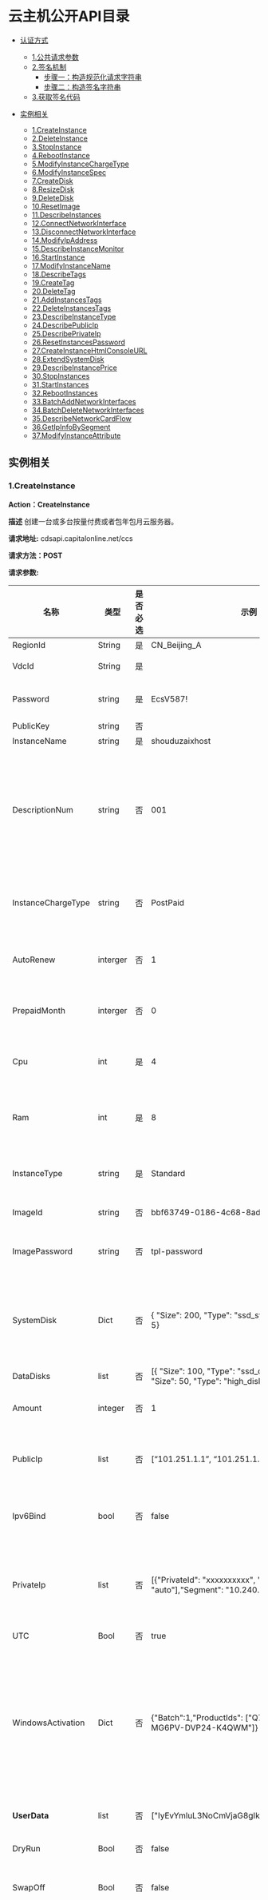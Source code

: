 云主机公开API目录
=================
* [认证方式](https://github.com/capitalonline/openapi/blob/master/%E9%A6%96%E4%BA%91OpenAPI(v1.2).md#认证方式)
  * [1.公共请求参数](https://github.com/capitalonline/openapi/blob/master/%E9%A6%96%E4%BA%91OpenAPI(v1.2).md#1公共请求参数)
  * [2.签名机制](https://github.com/capitalonline/openapi/blob/master/%E9%A6%96%E4%BA%91OpenAPI(v1.2).md#2签名机制)
    * [步骤一：构造规范化请求字符串](https://github.com/capitalonline/openapi/blob/master/%E9%A6%96%E4%BA%91OpenAPI(v1.2).md#步骤一构造规范化请求字符串)
    * [步骤二：构造签名字符串](https://github.com/capitalonline/openapi/blob/master/%E9%A6%96%E4%BA%91OpenAPI(v1.2).md#步骤二构造签名字符串)
  * [3.获取签名代码](https://github.com/capitalonline/openapi/blob/master/%E9%A6%96%E4%BA%91OpenAPI(v1.2).md#2获取签名代码)

* [实例相关](#实例相关)
    * [1.CreateInstance](#1createinstance)
    * [2.DeleteInstance](#2deleteinstance)
    * [3.StopInstance](#3stopinstance)
    * [4.RebootInstance](#4rebootinstance)
    * [5.ModifyInstanceChargeType](#5modifyinstancechargetype)
    * [6.ModifyInstanceSpec](#6modifyinstancespec)
    * [7.CreateDisk](#7createdisk)
    * [8.ResizeDisk](#8resizedisk)
    * [9.DeleteDisk](#9deletedisk)
    * [10.ResetImage](#10resetimage)
    * [11.DescribeInstances](#11describeinstances)
    * [12.ConnectNetworkInterface](#12connectnetworkinterface)
    * [13.DisconnectNetworkInterface](#13disconnectnetworkinterface)
    * [14.ModifyIpAddress](#14modifyipaddress)
    * [15.DescribeInstanceMonitor](#15describeinstancemonitor)
    * [16.StartInstance](#16startinstance)
    * [17.ModifyInstanceName](#17modifyinstancename)
    * [18.DescribeTags](#18describetags)
    * [19.CreateTag](#19createtag)
    * [20.DeleteTag](#20deletetag)
    * [21.AddInstancesTags](#21addinstancestags)
    * [22.DeleteInstancesTags](#22deleteinstancestags)
    * [23.DescribeInstanceType](#23DescribeInstanceType)
    * [24.DescribePublicIp](#24DescribePublicIp)
    * [25.DescribePrivateIp](#25DescribePrivateIp)
    * [26.ResetInstancesPassword](#26ResetInstancesPassword)
    * [27.CreateInstanceHtmlConsoleURL](#27CreateInstanceHtmlConsoleURL)
    * [28.ExtendSystemDisk](#28ExtendSystemDisk)
    * [29.DescribeInstancePrice](#29DescribeInstancePrice)
    * [30.StopInstances](#30StopInstances)
    * [31.StartInstances](#31StartInstances)
    * [32.RebootInstances](#32RebootInstances)
    * [33.BatchAddNetworkInterfaces](#33BatchAddNetworkInterfaces)
    * [34.BatchDeleteNetworkInterfaces](#34BatchDeleteNetworkInterfaces)
    * [35.DescribeNetworkCardFlow](#35DescribeNetworkCardFlow)
    * [36.GetIpInfoBySegment](#36GetIpInfoBySegment)
    * [37.ModifyInstanceAttribute](#37ModifyInstanceAttribute)

## 实例相关

### 1.CreateInstance

  **Action：CreateInstance** 

  **描述** 创建一台或多台按量付费或者包年包月云服务器。

  **请求地址:** cdsapi.capitalonline.net/ccs

  **请求方法：POST** 

  **请求参数:** 

| 名称               | 类型     | 是否必选 | 示例                                                         | 描述                                                         |
| ------------------ | -------- | -------- | ------------------------------------------------------------ | ------------------------------------------------------------ |
| RegionId           | String   | 是       | CN_Beijing_A                                                 | 区域id                                                       |
| VdcId              | String   | 是       |                                                              | 云服务器所属虚拟数据中心                                     |
| Password           | string   | 是       | EcsV587!                                                     | 云服务器密码 **(注: 公钥方式创建的云服务器也需要用户提供密码)** |
| PublicKey          | string   | 否       |                                                              | 云服务器公钥                                                 |
| InstanceName       | string   | 是       | shouduzaixhost                                               | 云服务器的主机名                                             |
| DescriptionNum     | string   | 否       | 001                                                          | int字符串；启用编号功能后，将自动为名称加上由3至6位数字组成的后缀，当一次性开通多台云服务器时，每台云服务器的编号将顺序加1。禁用编号后，一次性开通多台云服务器时每台服务器的名称将一样。 |
| InstanceChargeType | string   | 否       | PostPaid                                                     | 云主机的付费方式，取值范围：    PrePaid：预付费，包年包月。    PostPaid（默认）：按量付费。 |
| AutoRenew          | interger | 否       | 1                                                            | 包年包月云主机是否自动续费，1为自动续费（默认），0为不自动续费 |
| PrepaidMonth       | interger | 否       | 0                                                            | 包年包月云主机购买月数，输入0为购买到月底，输入1为购买一个自然月，默认为0。 |
| Cpu                | int      | 是       | 4                                                            | cpu数量，单位（个）只可选[1,2,4,8,10,16,32]    默认选择可以购买的最小的 |
| Ram                | int      | 是       | 8                                                            | 内存数量，单位（GB）只可选[1, 2, 4, 8, 12,  16, 24, 32, 48, 64, 96, 128]    默认选择可以购买的最小的 |
| InstanceType       | string   | 是       | Standard                                                     | 购买实例的类型，具体类型可参考附件二，可调用公共接口获取不同及诶单售卖的产品 |
| ImageId            | string   | 否       | bbf63749-0186-4c68-8adc-9bf584bc1376                         | 模板Id，不指定则默认选择Ubuntu_16.04_64                      |
| ImagePassword      | string   | 否       | tpl-password                                                 | 使用公共镜像时，该字段为非必填项；使用的是自定义镜像，该字段为必填项 |
| SystemDisk         | Dict     | 否       | { "Size": 200, "Type": "ssd_system_disk", "IOPS": 5}         | 系统盘类型，大小，IOPS预置性能包个数。默认: "IOPS": 0, "size": 所选模板的系统盘大小, Type: system_disk(性能),ssd_system_disk(超高性能) |
| DataDisks          | list     | 否       | [{ "Size": 100,  "Type": "ssd_disk", "IOPS": 5 },{  "Size": 50,  "Type": "high_disk" }] | ssd支持IOPS,默认: "IOPS": 0                                  |
| Amount             | integer  | 否       | 1                                                            | 指定创建云服务器的数量，取值范围：1-99，默认取值：1          |
| PublicIp           | list     | 否       | [“101.251.1.1”, “101.251.1.2”, “101.251.13”]                 | 公网Ipv4    输入的ip必须是该Vdc下可用ip，手动分配输入ip地址，自动分配输入：auto，默认不写为不分配公网Ipv4 |
| Ipv6Bind           | bool     | 否       | false                                                        | 是否同时分配公网Ipv6，默认为false。若未分配公网IPv4则此字段无效 |
| PrivateIp          | list     | 否       | [{"PrivateId": "xxxxxxxxxx", "IP": ["auto", "auto"],"Segment": "10.240.193.1/32"}] | 内网Ip    输入的ip必须是该Vdc下可用内网uuid、ip，手动分配输入ip地址，自动分配输入：auto，默认不写为不分配ip,Segment为子网网段，非必填项 |
| UTC                | Bool     | 否       | true                                                         | 是否设置时区为 UTC                                           |
| WindowsActivation  | Dict     | 否       | {"Batch":1,"ProductIds": ["Q7NBW-8B24B-MG6PV-DVP24-K4QWM"]}  | Windows型主机激活码, Batch: 1为批量激活，0为单机激活；<br> 批量激活：为本次创建的所有云服务器使用同一密钥进行激活；<br> 单机激活：为本次创建的云服务器分别使用不同密钥进行激活，需要您输入与创建云服务器数量等数目的激活密钥，输入多个密钥请用逗号分隔。 |
| **UserData**       | list     | 否       | ["IyEvYmluL3NoCmVjaG8gIkhlbGxvIFdvcmxkIg=="]                 | 用户自定义数据，格式必须为base64编码                         |
| DryRun             | Bool     | 否       | false                                                        | 试运行，测试使用，不执行具体逻辑。默认false不测试            |
| SwapOff            | Bool     | 否       | false                                                        | 是否关闭云服务器系统盘swap分区。默认false不关闭              |
| OrderedIP          | list     | 否       | [{"PipeId": "xxxxxxxxxx", "IP": ["auto"]},{"PipeId": "xxxxxxxxxx", "IP": ["auto"]}] | 自定义网卡顺序，输入该Vdc下可用公/私网uuid。网卡顺序将按照您传的uuid顺序生效。ip，手动分配输入ip地址，自动分配输入：auto，默认不写为不分配ip。此参数传入之后,PublicIp，PrivateIp不生效。 |
| LabelNames         | list     | 否       | ['tag1', 'tag2', 'tag3']                                     | 标签名称, 一次性最多支持20个。可通过DescribeTags获取现有标签。 若标签不存在, 默认为您创建 |
| DeletionProtection | Bool     | 否       | true                                                         | 删除保护开关状态， true为开启，false关闭。                   |

**返回参数:**

| 名称   | 类型   | 示例值                               | 描述   |
| :----- | ------ | :----------------------------------- | :----- |
| Code   | string | Success                              | 错误码 |
| TaskId | string | bbf63749-0186-4c68-8adc-9bf584bc1376 | 任务Id |

**错误码:**

| httpcode | 错误码                                | 错误信息                                                     | 描述                                       |
| -------- | ------------------------------------- | ------------------------------------------------------------ | ------------------------------------------ |
| 400      | InvalidInstanceType.ValueUnauthorized | The  specified InstanceType is not authorized.               | 指定的云主机规格未授权使用。               |
| 400      | InvalidInstanceName.Malformed         | The  specified parameter "Instance" is not valid.            | 指定的Instance格式错误。                   |
| 400      | InvalidPassword.Malformed             | The  specified parameter "Password" is not valid.            | 指定的 Password 参数错误。                 |
| 400      | InvalidDataDiskSize.ValueNotSupported | The  specified DataDisk.n.Size beyond the permitted range, or the capacity of  snapshot exceeds the size limit of the specified disk category. | 指定的数据盘大小已超过最大允许值。         |
| 400      | InvalidPrivateIpAddress.Malformed     | Specified  private IP address is malformed.                  | 指定的私有IP不合法。                       |
| 400      | InvalidPrivateIpAddress.Duplicated    | Specified  private IP address is duplicated.                 | 指定的私网IP已经被使用，请您更换IP再重试。 |
| 400      | InvalidPublicIpAddress.Malformed      | Specified  public IP address is malformed.                   | 指定的公网IP错误。                         |
| 400      | InvalidPublicIpAddress.Duplicated     | Specified  public IP address is duplicated.                  | 指定的公网IP已经被使用，请您更换IP再重试。 |
| 400      | NotEnoughBalance                      | Your account does not have enough balance.                   | 账户余额不足，请先充值再操作。             |
| 403      | Zone.NotOnSale                        | The  resource in the specified zone is no longer available for sale. Please try  other regions and zones. | 指定的可用区暂停售卖。                     |
| 404      | InvalidLaunchTemplateVersion.NotFound | %s                                                           | 指定的模板版本未找到。                     |
| 403      | InvalidIp.IpRepeated                  | %s                                                           | 指定的 IP 重复。                           |
| 403      | InvalidIp.IpAssigned                  | %s                                                           | 指定的 IP 已被分配。                       |
| 403      | InvalidIp.Address                     | %s                                                           | 指定的 IP地址不合法。                      |

**返回示例:**

```json
{
  "Code":"Success",
  "TaskId":"63749"
}
```

**调用代码示例:**

```python
def CreateInstance(RegionId, VdcId, InstanceName, InstanceType, ImageId, Amount):
    """
    创建虚拟数据中心
    @params: RegionId: 区域ID
    @params: VdcId: 虚拟数据中心ID
    @params: InstanceName: 要创建的云主机名称
    @params: InstanceType: 创建的主机类型
    @params: ImageId: 镜像ID
    @parmas: Amount: 创建数量
    """
    action = "CreateInstance"
    method = "POST"
    url = get_signature(action, AK, AccessKeySecret, method, CCS_URL, param={})
    body = {
        "RegionId": RegionId,
        "VdcId": VdcId,
        "InstanceName": InstanceName,
        "Cpu": 4,
        "Ram": 4,
        "InstanceType": InstanceType,
        "ImageId": ImageId,
        "DataDisks": [],
        "InstanceChargeType": "PostPaid",
        "Password": "123abc,.;",
        "AutoRenew": 1,
        "PrepaidMonth": 1,
        "Amount": Amount,
        "PublicIp": ["auto"], # 自动分配
        "PrivateIp": []
    }
    res = requests.post(url, json=body)
    result = json.loads(res.content)
    if result.get("Code") != "Success":
        print("create vm error: %s" % result.get("Message"))
    return result.get("TaskId")
```

### 2.DeleteInstance

  **Action：** DeleteInstance

  **描述：** 删除一台或者多台云服务器

  **请求地址:** api.capitalonline.net/ccs

  **请求方法：POST** 

  **请求参数:**

| 名称        | 类型 | 是否必选 | 示例值                                   | 描述                                          |
| ----------- | ---- | -------- | ---------------------------------------- | --------------------------------------------- |
| InstanceIds | list | 是       | ["f9053ea8-fc23-4032-8a7f-01def77b4cc0"] | 云服务器的编号，可以在DescribeInstances中获取 |

  **返回参数：**

| 名称   | 类型     | 示例值                               | 描述   |
| :----- | -------- | :----------------------------------- | :----- |
| Code   | Interger | Success                              | 错误码 |
| TaskId | string   | bbf63749-0186-4c68-8adc-9bf584bc1376 | 任务Id |

  **错误码：**

| httpcode | 错误码                      | 错误信息                                                     | 描述                           |
| -------- | --------------------------- | ------------------------------------------------------------ | ------------------------------ |
| 403      | IncorrectInstanceStatus     | The   current status of the resource does not support this operation. | 该资源目前的状态不支持此操作。 |
| 400      | InstanceNotFound            | the Instance has   deleted                                   | 指定的云服务器已被删除         |
| 400      | InvalidInstanceID.Malformed | The specified parameter   "InstanceID" is not valid.         | 指定云服务器ID参数格式错误     |

  **返回示例:**

```json
{
"Code":"Success",
"TaskId":"bbf63749-0186-4c68-8adc-9bf584bc1376",
"RequestId":"bbf63749-0186-4c68-8adc-9bf584b1234"
}
```

  **调用代码示例:**

```python
def delete_instance(vm_ids):
    """
    删除主机实例
    @params: vm_id: 实例uuid列表
    """
    action = "DeleteInstance"
    method = "POST"
    body = {
        "InstanceIds": vm_ids
    }
    url = get_signature(action, AK, AccessKeySecret, method, CCS_URL)
    res = requests.post(url,json=body)
    result = json.loads(res.content)
    if result.get("Code") != "Success":
        print(result.get("Message"))
        return None
    return True
```

### 3.StopInstance

  **Action:StopInstance**

  **描述:** 云服务器关机

  **请求地址:** cdsapi.capitalonline.net/ccs

  **请求方法：GET**

  **请求参数：**

| 名称       | 类型   | 是否必选 | 示例值                               | 描述                                          |
| ---------- | ------ | -------- | ------------------------------------ | --------------------------------------------- |
| InstanceId | string | 是       | f9053ea8-fc23-4032-8a7f-01def77b4cc0 | 云服务器的编号，可以在DescribeInstances中获取 |
| StopType   | string | 否       | HARD                                 | 实例的关机方式:  HARD：直接强制关机, SOFT：仅软关机。 默认关机方式为软关机(SOFT)。 |

  **返回参数：**

| 名称   | 类型   | 示例值                               | 描述   |
| :----- | ------ | :----------------------------------- | :----- |
| Code   | string | Success                              | 错误码 |
| TaskId | string | bbf63749-0186-4c68-8adc-9bf584bc1376 | 任务Id |

  **错误码：**

| httpcode | 错误码                      | 错误信息                                                     | 描述                           |
| -------- | --------------------------- | ------------------------------------------------------------ | ------------------------------ |
| 403      | IncorrectInstanceStatus     | The   current status of the resource does not support this operation. | 该资源目前的状态不支持此操作。 |
| 400      | InstanceNotFound            | the Instance has   deleted                                   | 指定的云服务器已被删除         |
| 400      | InvalidInstanceID.Malformed | The specified parameter   "InstanceID" is not valid.         | 指定云服务器ID参数格式错误     |

  **返回示例:**

```json
{
"Code":"Success",
"TaskId":"bbf63749-0186-4c68-8adc-9bf584bc1376",
}
```

### 4.RebootInstance

  **Action：RebootInstance**

  **描述：** 云服务器重启

  **请求地址:** cdsapi.capitalonline.net/ccs

  **请求方法：GET**

  **请求参数：**

| 名称       | 类型   | 是否必选 | 示例值                               | 描述                                          |
| ---------- | ------ | -------- | ------------------------------------ | --------------------------------------------- |
| InstanceId | string | 是       | f9053ea8-fc23-4032-8a7f-01def77b4cc0 | 云服务器的编号，可以在DescribeInstances中获取 |

  **返回参数：**

| 名称   | 类型     | 示例值                               | 描述   |
| :----- | -------- | :----------------------------------- | :----- |
| Code   | Interger | Success                              | 错误码 |
| TaskId | string   | bbf63749-0186-4c68-8adc-9bf584bc1376 | 任务Id |

  **错误码：**

| httpcode | 错误码                      | 错误信息                                                     | 描述                           |
| -------- | --------------------------- | ------------------------------------------------------------ | ------------------------------ |
| 403      | IncorrectInstanceStatus     | The   current Status of the resource does not support this operation. | 该资源目前的状态不支持此操作。 |
| 400      | InstanceNotFound            | the Instance has   deleted                                   | 指定的云服务器已被删除         |
| 400      | InvalidInstanceId.Malformed | The specified parameter   "InstanceId" is not valid.         | 指定云服务器Id参数格式错误     |

  **返回示例：**

```json
{
"Code":"Success",
"TaskId":"63749"
}
```

### 5.ModifyInstanceChargeType

  **Action：ModifyInstanceChargeType**

  **描述：** 云服务器变更计费方式

  **请求地址:** cdsapi.capitalonline.net/ccs

  **请求方法：POST**

  **请求参数：**

| 名称               | 类型     | 是否必选 | 示例值                               | 描述                                                         |
| ------------------ | -------- | -------- | ------------------------------------ | ------------------------------------------------------------ |
| InstanceId         | string   | 是       | f9053ea8-fc23-4032-8a7f-01def77b4cc0 | 云服务器的编号，可以在DescribeInstances中获取                |
| InstanceChargeType | string   | 是       | PostPaid                             | 云主机的付费方式，取值范围：    PrePaid：预付费，包年包月。    PostPaid：按量付费。 |
| AutoRenew          | interger | 否       | 1                                    | 包年包月云主机是否自动续费，1为自动续费（默认），0为不自动续费 |
| PrepaidMonth       | interger | 否       | 0                                    | 包年包月云主机购买月数，输入0为购买到月底，输入1为到月底后在购买一个自然月，默认为0。 |

  **返回参数：**

| 名称   | 类型   | 示例值                               | 描述   |
| :----- | ------ | :----------------------------------- | :----- |
| Code   | string | Success                              | 错误码 |
| TaskId | string | bbf63749-0186-4c68-8adc-9bf584bc1376 | 任务Id |

  **错误码：**

| httpcode | 错误码                      | 错误信息                                                     | 描述                           |
| -------- | --------------------------- | ------------------------------------------------------------ | ------------------------------ |
| 403      | IncorrectInstanceStatus     | The   current Status of the resource does not support this operation. | 该资源目前的状态不支持此操作。 |
| 400      | InstanceNotFound            | the Instance has   deleted                                   | 指定的云服务器已被删除         |
| 400      | InvalidInstanceId.Malformed | The specified parameter   "InstanceId" is not valid.         | 指定云服务器Id参数格式错误     |

  **返回示例：**

```json
{
"Code":"Success",
"TaskId":"bbf63749-0186-4c68-8adc-9bf584bc1376"
}
```

### 6.ModifyInstanceSpec

  **Action：ModifyInstanceSpec**

  **描述：** 云服务器配置升级，更新cpu/内存

  **请求地址:** cdsapi.capitalonline.net/ccs

  **请求方法：POST**

  **请求参数：**

| 名称         | 类型   | 是否必选 | 示例值                               | 描述                                                         |
| ------------ | ------ | -------- | ------------------------------------ | ------------------------------------------------------------ |
| InstanceId   | string | 是       | f9053ea8-fc23-4032-8a7f-01def77b4cc0 | 云服务器的编号，可以在查询云服务器详情中查出                 |
| Cpu          | int    | 否       | 4                                    | cpu数量，单位（个）只可选[1,2,4,8,10,16,32]    <br />不填写默认不更改 |
| Ram          | int    | 否       | 8                                    | 内存数量，单位（GB）只可选[1, 2, 4, 8, 12,  16, 24, 32, 48, 64, 96, 128]    <br />不填写默认不更改 |
| InstanceType | string | 否       | Standard                             | 将要修改为新的主机类型                                       |

  **返回参数：**

| 名称   | 类型   | 示例值                               | 描述   |
| :----- | ------ | :----------------------------------- | :----- |
| Code   | string | Success                              | 错误码 |
| TaskId | string | bbf63749-0186-4c68-8adc-9bf584bc1376 | 任务Id |

  **错误码：**

| httpcode | 错误码                                | 错误信息                                                     | 描述                           |
| -------- | ------------------------------------- | ------------------------------------------------------------ | ------------------------------ |
| 403      | IncorrectInstanceStatus               | The   current status of the resource does not support this operation. | 该资源目前的状态不支持此操作。 |
| 400      | InstanceNotFound                      | the Instance has   deleted                                   | 指定的云服务器已被删除         |
| 400      | InvalidInstanceID.Malformed           | The specified parameter   "InstanceID" is not valid.         | 指定云服务器ID参数格式错误     |
| 400      | InvalidInstanceType.ValueUnauthorized | The  specified InstanceType is not authorized.               | 指定的云主机规格未授权使用。   |

  **返回示例：**

```json
{
"Code":"Success",
"TaskId":"bbf63749-0186-4c68-8adc-9bf584bc1376"
}
```

  **代码调用示例:**

```python
def update_vm(vm_id):
    action = "ModifyInstanceSpec"
    method = "POST"
    url = get_signature(action, AK, AccessKeySecret, method, CCS_URL)
    body = {
        "InstanceId": vm_id,
        "Cpu": 4,
        "Ram": 4
    }
    res = requests.post(url, json=body)
    result = json.loads(res.content)
    print(result)
```

### 7.CreateDisk

  **Action：CreateDisk**

  **描述：** 云服务器增加一块或者多块硬盘

  **请求地址:** cdsapi.capitalonline.net/ccs

  **请求方法：POST**

  **请求参数：**

| 名称       | 类型   | 是否必选 | 示例值                                                       | 描述                                                         |
| ---------- | ------ | -------- | ------------------------------------------------------------ | ------------------------------------------------------------ |
| InstanceId | string | 是       | f9053ea8-fc23-4032-8a7f-01def77b4cc0                         | 云服务器的编号，可以在查询云服务器详情中查出                 |
| DataDisks  | list   | 否       | [<br />{ "Size": 100,  "Type": "ssd_disk", "IOPS": 5},<br />{  "Size": 200,  "Type": "high_disk" }<br />], | 数据盘列表，<br />Size：数据盘大小，<br />Type：数据盘类型，可选参数，<br />IOPS：IOPS包，可选参数,ssd类型可选，默认为0 |

  **返回参数：**

| 名称   | 类型     | 示例值                               | 描述   |
| :----- | -------- | :----------------------------------- | :----- |
| Code   | Interger | Success                              | 错误码 |
| TaskID | string   | bbf63749-0186-4c68-8adc-9bf584bc1376 | 任务ID |

  **错误码：**

| httpcode | 错误码                                    | 错误信息                                                     | 描述                           |
| -------- | ----------------------------------------- | ------------------------------------------------------------ | ------------------------------ |
| 403      | IncorrectInstanceStatus                   | The   current status of the resource does not support this operation. | 该资源目前的状态不支持此操作。 |
| 400      | InstanceNotFound                          | the Instance has   deleted                                   | 指定的云服务器已被删除         |
| 400      | InvalidInstanceID.Malformed               | The specified parameter   "InstanceID" is not valid.         | 指定云服务器ID参数格式错误     |
| 400      | InvalidInstanceTypeDisk.ValueUnauthorized | The  specified Instance DiskType is not authorized.          | 指定的硬盘规格未授权使用。     |

  **返回示例：**

```json
{
"Code":"Success",
"TaskId":"bbf63749-0186-4c68-8adc-9bf584bc1376"
}
```

  **代码调用示例:**

```python
def add_disk(vm_id):
    action = "CreateDisk"
    method = "POST"
    url = get_signature(action, AK, AccessKeySecret, method, CCS_URL)
    body = {
        "InstanceId": vm_id,
        "DataDisks": [{"Size": 100, "Type": "high_disk"}]
    }
    res = requests.post(url, json=body)
    result = json.loads(res.content)
```



### 8.ResizeDisk

  **Action：ResizeDisk**

  **描述：** 扩容一块已经购买的硬盘

  **请求地址:** cdsapi.capitalonline.net/ccs

  **请求方法：POST**

  **请求参数：**

| 名称       | 类型   | 是否必选 | 示例值                               | 描述                                         |
| ---------- | ------ | -------- | ------------------------------------ | -------------------------------------------- |
| InstanceId | string | 是       | f9053ea8-fc23-4032-8a7f-01def77b4cc0 | 云服务器的编号，可以在查询云服务器详情中查出 |
| DiskId     | string | 是       | a67644ba-873f-11e9-bf49-0242ac1104e7 | 硬盘编号                                     |
| DataSize   | int    | 是       | 100                                  | 硬盘扩容后的大小                             |
| IOPS       | int    | 否       | 5                                    | IOPS预置性能包个数，默认为0，ssd类型可选     |

  **返回参数：**

| 名称   | 类型     | 示例值                               | 描述   |
| :----- | -------- | :----------------------------------- | :----- |
| Code   | Interger | Success                              | 错误码 |
| TaskId | string   | bbf63749-0186-4c68-8adc-9bf584bc1376 | 任务Id |

  **错误码：**

| httpcode | 错误码                                    | 错误信息                                                     | 描述                           |
| -------- | ----------------------------------------- | ------------------------------------------------------------ | ------------------------------ |
| 403      | IncorrectInstanceStatus                   | The   current status of the resource does not support this operation. | 该资源目前的状态不支持此操作。 |
| 400      | InstanceNotFound                          | the Instance has   deleted                                   | 指定的云服务器已被删除         |
| 400      | InvalidInstanceID.Malformed               | The specified parameter   "InstanceID" is not valid.         | 指定云服务器ID参数格式错误     |
| 400      | InvalidInstanceID.Malformed               | The specified parameter   "InstanceID" is not valid.         | 指定云服务器ID参数格式错误     |
| 400      | InvalidInstanceTypeDisk.ValueUnauthorized | The  specified Instance DiskType is not authorized.          | 指定的硬盘规格未授权使用。     |
| 403      | InvalidDiskSize.TooSmall                  | Specified new disk size is less than the original disk size. | 指定的新磁盘小于原始磁盘。     |
| 400      | IncompleteParamter                        | Some fields can not be null in this request.                 | 请求中缺失参数。               |

  **返回示例：**

```json
{
"Code":"Success",
"TaskId":"bbf63749-0186-4c68-8adc-9bf584bc1376"
}
```

### 9.DeleteDisk

  **Action：DeleteDisk**

  **描述：** 云服务器删除一块硬盘

  **请求地址:** cdsapi.capitalonline.net/ccs

  **请求方法：POST**

  **请求参数：**

| 名称       | 类型   | 是否必选 | 示例值                                                       | 描述                                         |
| ---------- | ------ | -------- | ------------------------------------------------------------ | -------------------------------------------- |
| InstanceId | string | 是       | f9053ea8-fc23-4032-8a7f-01def77b4cc0                         | 云服务器的编号，可以在查询云服务器详情中查出 |
| DiskIds    | List   | 是       | ["a67644ba-873f-11e9-bf49-0242ac1104e7","f9053ea8-fc23-4032-8a7f-01def77bq312"] | 硬盘编号                                     |

  **返回参数：**

| 名称   | 类型     | 示例值                               | 描述   |
| :----- | -------- | :----------------------------------- | :----- |
| Code   | Interger | Success                              | 错误码 |
| TaskId | string   | bbf63749-0186-4c68-8adc-9bf584bc1376 | 任务Id |

  **错误码：**

| httpcode | 错误码                      | 错误信息                                                     | 描述                           |
| -------- | --------------------------- | ------------------------------------------------------------ | ------------------------------ |
| 403      | IncorrectInstanceStatus     | The   current status of the resource does not support this operation. | 该资源目前的状态不支持此操作。 |
| 400      | InstanceNotFound            | the Instance has   deleted                                   | 指定的云服务器已被删除         |
| 400      | InvalidInstanceID.Malformed | The specified parameter   "InstanceID" is not valid.         | 指定云服务器ID参数格式错误     |

  **返回示例：**

```json
{
"Code":"Success",
"TaskId":"bbf63749-0186-4c68-8adc-9bf584bc1376"
}
```

### 10.ResetImage

  **Action：ResetImage**

  **描述：** 云服务器重装系统

  **请求地址:** cdsapi.capitalonline.net/ccs

  **请求方法：POST**

  **请求参数：**

| 名称          | 类型   | 是否必选 | 示例值                                       | 描述                                                         |
| ------------- | ------ | -------- | -------------------------------------------- | ------------------------------------------------------------ |
| InstanceId    | string | 是       | f9053ea8-fc23-4032-8a7f-01def77b4cc0         | 云服务器的编号，可以在查询云服务器详情中查出                 |
| ImageId       | string | 是       | bbf63749-0186-4c68-8adc-9bf584bc1376         | 模板Id                                                       |
| ImagePassword | string | 否       | tpl-password                                 | 使用公共镜像时，该字段为非必填项；使用的是自定义镜像，该字段为必填项 |
| Password      | string | 是       | EcsV587!                                     | 云服务器密码 **(注: 公钥方式创建的云服务器也需要用户提供密码)** |
| PublicKey     | string | 否       |                                              | 云服务器公钥                                                 |
| ProductId     | string | 否       |                                              | 输入Windows密钥后，在创建云服务器时自动将密钥写入并激活系统，请您保证正确填写，否则将激活失败；若您未填写密钥，默认创建未激活的windows云服务器。 |
| **UserData**  | list   | 否       | ["IyEvYmluL3NoCmVjaG8gIkhlbGxvIFdvcmxkIg=="] | 用户自定义数据，格式必须为base64编码                         |
| SwapOff       | Bool   | 否       | false                                        | 是否关闭云服务器系统盘swap分区。默认false不关闭              |

  **返回参数：**

| 名称   | 类型     | 示例值                               | 描述   |
| :----- | -------- | :----------------------------------- | :----- |
| Code   | Interger | Success                              | 错误码 |
| TaskId | string   | bbf63749-0186-4c68-8adc-9bf584bc1376 | 任务Id |

  **错误码：**

| httpcode | 错误码                                | 错误信息                                                     | 描述                           |
| -------- | ------------------------------------- | ------------------------------------------------------------ | ------------------------------ |
| 403      | IncorrectInstanceStatus               | The   current Status of the resource does not support this operation. | 该资源目前的状态不支持此操作。 |
| 400      | InstanceNotFound                      | the Instance has   deleted                                   | 指定的云服务器已被删除         |
| 400      | InvalidInstanceId.Malformed           | The specified parameter   "InstanceId" is not valid.         | 指定云服务器Id参数格式错误     |
| 404      | InvalidLaunchTemplateVersion.NotFound | %s                                                           | 指定的模板版本未找到。         |

  **返回示例：**

```json
{
"Code":"Success",
"TaskId":"bbf63749-0186-4c68-8adc-9bf584bc1376"
}
```

  **调用代码示例:**

```python
def reset_os(vm_id, os_id, passwd):
    action = "ResetImage"
    method = "POST"
    url = get_signature(action, AK, AccessKeySecret, method, CCS_URL)
    body = {
        "InstanceId": vm_id,
        "ImageId": os_id,
        "Password":  passwd
    }
    res = requests.post(url, json=body)
    result = json.loads(res.ocntent)
    print(result)
```

### 11.DescribeInstances

  **Action：DescribeInstances**

  **描述：** 查询云服务器信息

  **请求地址:** cdsapi.capitalonline.net/ccs

  **请求方法：POST**

  **请求参数：**

| 名称       | 类型    | 是否必选 | 示例值                                 | 描述                                                         |
| ---------- | ------- | -------- | -------------------------------------- | ------------------------------------------------------------ |
| PageNumber | Integer | 否       | 1                                      | Vdc列表的页码。起始值：1   默认值：1，默认每页显示10个Vdc的详细信息 |
| VdcId      | string  | 否       | "773f14c2-c8bc-4f66-acd7-ec34d3bfde7d" | 云服务器所属的Vdc                                            |
| InstanceId | string  | 否       | "f9053ea8-fc23-4032-8a7f-01def77b4cc0" | 云服务器的编号，可以在查询云服务器详情中查出                 |
| PublicIp   | array   | 否       | ["101.251.1.1"]                        | 公网Ip                                                       |
| PublicIpv6 | string  | 否       | "2000:1:2:8::2"                        | 公网Ipv6                                                     |
| PageSize   | int     | 否       | 10                                     | 每页返回数量                                                 |
| VdcName    | string  | 否       | "Vdc1"                                 | 云服务器所属的Vdc名称                                        |
| TagName    | string  | 否       | "tag_abc"                              | 云主机资源的标签信息                                         |
| RegionId   | string  | 否       | "CN_Beijing_A"                         | RegionId：Vdc所属的可用区                                    |

  **返回参数:**

| 名称                    | 类型     | 示例值                                                       | 描述                      |
| :---------------------- | -------- | :----------------------------------------------------------- | :------------------------ |
| Code                    | Interger | Success                                                      | 错误码                    |
| Data                    | list     | []                                                           | 返回数据列表              |
| PageNumber              | interger | 1                                                            | 页码                      |
| PageCount               | interger | 10                                                           | 总页数                    |
| InstanceId              | string   | bbf63749-0186-4c68-8adc-9bf584bc1376                         | 云服务器编号              |
| InstanceName            | string   | shouduzaixian                                                | 云服务器名称              |
| InstanceStatus          | string   | running                                                      | 云服务器运行状态          |
| InstanceChargeType      | string   | PostPaid                                                     | 云服务器计费方式          |
| InstanceChargeStatus    | string   | success                                                      | 云服务器计费状态          |
| VdcName                 | string   | Vdc1                                                         | Vdc名称                   |
| VdcId                   | string   | f9053ea8-fc23-4032-8a7f-01def77b4cc0                         | Vdc编号                   |
| RegionId                | string   | CN_Beijing_A                                                 | RegionId：Vdc所属的可用区 |
| SystemDisk              | list     | []                                                           | 系统盘                    |
| DataDisks               | list     | [ { "size": 100,  "type": "ssd_disk" }, {  "size": 200,  "type": "high_disk" } ], | 数据硬盘信息              |
| PublicNetworkInterface  | string   |                                                              | 公网网卡信息              |
| PrivateNetworkInterface | string   |                                                              | 私网网卡信息              |
| Cpu                     | int      | 4                                                            | Cpu信息                   |
| Ram                     | int      | 4                                                            | Ram信息                   |
| Tags                    | list     | [{"TagId":"1234","TagName":"tag_abc"}]                       | 云主机资源的标签信息      |
| CreateTime              | string   | 2022-06-01 12:30:00                                          | 云服务器创建时间          |

  **错误码：**

| httpcode | 错误码                                | 错误信息                                                     | 描述                           |
| -------- | ------------------------------------- | ------------------------------------------------------------ | ------------------------------ |
| 403      | IncorrectInstanceStatus               | The   current status of the resource does not support this operation. | 该资源目前的状态不支持此操作。 |
| 400      | InstanceNotFound                      | the Instance has   deleted                                   | 指定的云服务器已被删除         |
| 400      | InvalidInstanceID.Malformed           | The specified parameter   "InstanceID" is not valid.         | 指定云服务器ID参数格式错误     |
| 404      | InvalidLaunchTemplateVersion.NotFound | %s                                                           | 指定的模板版本未找到。         |

  **返回示例:**

```json
{
    "Message":"Success.",
    "Code":"Success",
    "Data":{
        "Instances":[
            {
                "InstanceStatus":"updating",
                "RegionId":"CN_Beijing_A",
                "PrivateNetworkInterface":[
                    {
                        "InterfaceId":"e0e12830-a7b6-11e9-a7ea-0242ac1102f8",
                        "Name":"siwang-api1",
                        "IP":"10.240.59.2",
                        "MAC":"00:50:56:a5:22:22",
                        "Connected":1,
                        "PrivateId":"4e6f6790-a6b3-11e9-8f88-0242ac110041"
                    }
                ],
                "InstanceId":"e0dfea2e-a7b6-11e9-a7ea-0242ac1102f8",
                "Disks":{
                    "SystemDisk":{
                        "IOPS":600,
                        "Size":60
                    },
                    "DataDisks":[]
                },
                "VdcId":"0bb08ed7-e686-4168-93e5-e0187579753b",
                "PublicNetworkInterface":[
                  {
                    "Connected": 1,
                    "IP": "100.255.1.189",
                    "IPv6": "2000:1:2:8::2",
                    "InterfaceId": "1aba5f70-1f1e-11ef-b5b7-1e5601ea876b",
                    "MAC": "00:50:56:83:95:a4",
                    "Name": "公网1",
                    "PublicId": "b555cee2-1f1a-11ef-b5cb-fe18097c7c52"
                  }
                ],
                "InstanceChargeType":"PostPaid",
                "VdcName":"cdsApi-testaa",
                "InstanceName":"root",
                "Cpu": 4,
                "Ram": 4,
                "Tags": [
                  {
                    "TagId": "123",
                    "TagName": "tag_abc"
                  }
                ],
                "VdcId": "c603ee06-cef3-439d-bdea-fd72768ecb77",
                "VdcName": "test-j"
              } 
        ],
        "PageNumber":1,
        "PageCount":1
    }
}
```

  **代码调用示例:**

```python
def descrive_instance(instance_id=None, vdc_id=None, pub_ip=None):
    """
    根据vm_id、vdc_id或者公网ip获取主机信息
    @params: instance_id: 主机ID
    @params: vdc_id: 虚拟数据中心ID
    @params: pub_ip: 公网ip
    """
    action = "DescribeInstances"
    method = "POST"
    url = get_signature(action, AK, AccessKeySecret, method, CCS_URL)
    body = {}
    if instance_id:
        body.update({"InstanceId": instance_id})
    if vdc_id:
        body.update({"VdcId": vdc_id})
    if pub_ip:
        body.update({"PublicIp": pub_ip})
    res = requests.post(url, json=body)
    result = json.loads(res.content)
    if result.get("Code") != "Success":
        print("get vm error.")
        return None
    return result.get("Data")
```



### 12.ConnectNetworkInterface

  **Action：ConnectNetworkInterface**

  **描述：** 连接网卡

  **请求地址:** cdsapi.capitalonline.net/ccs

  **请求方法：POST**

  **请求参数：**

| 名称        | 类型   | 是否必选 | 示例值                               | 描述                                     |
| ----------- | ------ | -------- | ------------------------------------ | ---------------------------------------- |
| InterfaceId | string | 是       | f9053ea8-fc23-4032-8a7f-01def77b4cc0 | 网卡的编号，可以在查询云服务器详情中查出 |
| InstanceId  | string | 是       | f9053ea8-fc23-4032-8a7f-01def77b4cc0 | 云主机ID                                 |

  **返回参数：**

| 名称   | 类型   | 示例值                               | 描述   |
| :----- | ------ | :----------------------------------- | :----- |
| Code   | string | Success                              | 错误码 |
| TaskId | string | bbf63749-0186-4c68-8adc-9bf584bc1376 | 任务Id |

  **错误码：**

| httpcode | 错误码                       | 错误信息                                                     | 描述                           |
| -------- | ---------------------------- | ------------------------------------------------------------ | ------------------------------ |
| 403      | IncorrectInstanceStatus      | The   current status of the resource does not support this operation. | 该资源目前的状态不支持此操作。 |
| 400      | InvalidInterfaceID.Malformed | The specified parameter   "InterfaceID" is not valid.        | 指定网卡ID参数格式错误         |

  **返回示例：**

```json
{
"Code":"Success",
"TaskId":"bbf63749-0186-4c68-8adc-9bf584bc1376"
}
```

  **代码调用示例：**

```python
def up_card(InterfaceId, InstanceId):
    """
    开启网卡
    @params: InterfaceId: 网卡ID
    @params: InstanceId: 主机ID
    """
    action = "ConnectNetworkInterface"
    method = "POST"
    url = get_signature(action, AK, AccessKeySecret, method, CCS_URL)
    body = {
        "InterfaceId": InterfaceId, 
        "InstanceId": InstanceId
    }
    res = requests.post(url, json=body)
    result = json.loads(res.content)
    if result.get("Code") != "Success":
        print("up card error.")
        print(result.get("Message"))
    task_id = result.get("TaskId")
    return task_id
```

### 13.DisconnectNetworkInterface

  **Action：DisconnectNetworkInterface**

  **描述：** 断开网卡

  **请求方法：POST**

  **请求参数：**

| 名称        | 类型   | 是否必选 | 示例值                               |
| ----------- | ------ | -------- | ------------------------------------ |
| InterfaceId | string | 是       | f9053ea8-fc23-4032-8a7f-01def77b4cc0 |
| InstanceId  | string | 是       | f9053ea8-fc23-4032-8a7f-01def77b4cc0 |

  **返回参数：**

| 名称   | 类型     | 示例值                               | 描述   |
| :----- | -------- | :----------------------------------- | :----- |
| Code   | Interger | Success                              | 错误码 |
| TaskId | string   | bbf63749-0186-4c68-8adc-9bf584bc1376 | 任务Id |

  **错误码：**

| httpcode | 错误码                       | 错误信息                                                     | 描述                           |
| -------- | ---------------------------- | ------------------------------------------------------------ | ------------------------------ |
| 403      | IncorrectInstanceStatus      | The   current status of the resource does not support this operation. | 该资源目前的状态不支持此操作。 |
| 400      | InvalidInterfaceID.Malformed | The specified parameter   "InterfaceID" is not valid.        | 指定网卡ID参数格式错误         |

  **返回示例：**

```json
{
"Code":"Success",
"TaskId":"bbf63749-0186-4c68-8adc-9bf584bc1376"
}
```

  **代码调用示例**

```python
def down_card(InterfaceId, InstanceId):
    """
    断开网卡
    @params: InterfaceId: 网卡ID
    @params: InstanceId: 主机ID
    """
    action = "DisconnectNetworkInterface"
    method = "POST"
    url = get_signature(action, AK, AccessKeySecret, method, CCS_URL)
    body = {
        "InterfaceId": InterfaceId, 
        "InstanceId": InstanceId
    }
    res = requests.post(url, json=body)
    result = json.loads(res.content)
    if result.get("Code") != "Success":
        print("down card error.")
        print(result.get("Message"))
    task_id = result.get("TaskId")
    return task_id
```



### 14.ModifyIpAddress

  **Action：ModifyIpAddress**

  **描述：** 为网卡绑定Ip地址或解绑Ip地址或修改Ip地址

  **请求地址:** cdsapi.capitalonline.net/ccs

  **请求方法：POST**

  **请求参数：**

| 名称        | 类型   | 是否必选 | 示例值                               | 描述                                                         |
| ----------- | ------ | -------- | ------------------------------------ | ------------------------------------------------------------ |
| InstanceId  | string | 是       | f9053ea8-fc23-4032-8a7f-01def773dw22 | 云服务器编号                                                 |
| InterfaceId | string | 是       | f9053ea8-fc23-4032-8a7f-01def77b4cc0 | 网卡的编号，可以在查询云服务器详情中查出                     |
| Address     | string | 是       | 101.251.2.29                         | 要绑定或者修改的Ipv4地址，解绑Ip此处请填写None                 |
| Ipv6Bind    | bool   | 否       | true                                 | 绑定/解绑Ipv6地址，true绑定，false解绑，默认为false |
| Password    | string | 是       | 123abc,.;                            | 云服务器密码 **(注: 公钥方式创建的云服务器也需要用户提供密码)** |

  **返回参数：**

| 名称   | 类型     | 示例值                               | 描述   |
| :----- | -------- | :----------------------------------- | :----- |
| Code   | Interger | Success                              | 错误码 |
| TaskId | string   | bbf63749-0186-4c68-8adc-9bf584bc1376 | 任务Id |

  **错误码：**

| httpcode | 错误码                       | 错误信息                                                     | 描述                           |
| -------- | ---------------------------- | ------------------------------------------------------------ | ------------------------------ |
| 403      | IncorrectInstanceStatus      | The   current status of the resource does not support this operation. | 该资源目前的状态不支持此操作。 |
| 400      | InvalidInterfaceID.Malformed | The specified parameter   "InterfaceID" is not valid.        | 指定网卡ID参数格式错误         |

  **返回示例：**

```json
{
"Code":"Success",
"TaskId":"bbf63749-0186-4c68-8adc-9bf584bc1376"
}
```

### 15.DescribeInstanceMonitor

  **Action：DescribeInstanceMonitor**

  **描述：** 获取主机实例各个指标监控数据

  **请求地址:** cdsapi.capitalonline.net/ccs

  **请求方法：POST**

  **请求参数：**

| 名称        | 类型   | 是否必选 | 示例值                                                       | 描述                                                         |
| ----------- | ------ | -------- | ------------------------------------------------------------ | ------------------------------------------------------------ |
| InstanceId  | string | 是       | f9053ea8-fc23-4032-8a7f-01def773dw22                         | 云服务器编号                                                 |
| MetricName  | string | 是       | CPUUtilization、RAMUtilization、DiskWriteIOPS、DiskReadIOPS、DiskWriteBPS、DiskReadBPS、InterfaceInRate、InterfaceOutRate | 实例各项指标，CPU(cpu)、内存(ram)、硬盘IOPS(iops)、硬盘吞吐量(throughput)、网卡流量(nic) |
| Period      | int    | 是       | 60、900                                                      | 监控数据粒度，一分钟粒度(60)、十五分钟粒度(900)              |
| StartTime   | string | 是       | 2019-10-09 15:30:00                                          | 开始时间                                                     |
| EndTime     | string | 是       | 2019-10-09 16:30:00                                          | 结束时间                                                     |
| InterfaceId | string | 否       | f9053ea8-fc23-4032-8a7f-01def77b4cc0                         | 网卡的编号，可以在查询云服务器详情中查出                     |
| DiskId      | string | 否       | f9053ea8-fc23-4032-8a7f-01def77b4cc0                         | 硬盘编号， 可以在查询云服务器详情中查出                      |

  **返回参数：**

| 名称       | 类型     | 示例值                               | 描述                                                         |
| :--------- | -------- | :----------------------------------- | ------------------------------------------------------------ |
| Code       | Interger | Success                              | 错误码                                                       |
| Data       | Dict     | {}                                   | 返回数据列表                                                 |
| InstanceId | String   | f9053ea8-fc23-4032-8a7f-01def77b4cc0 | 实例ID                                                       |
| Period     | String   | 60                                   | 数据粒度                                                     |
| DataPoints | list     | []                                   | 监控数据列表(各项指标单位：CPU/RAM: 百分比，网卡吞吐: Mbps，磁盘吞吐量: Kbps，磁盘IOPS: IOPS) |
| Timestamp  | String   | 2019-10-09 15:30:00                  | 数据时间点                                                   |
| Value      | Float    | 49.67                                | 监控数据数值                                                 |

  **错误码：**

| httpcode | 错误码                       | 错误信息                                              | 描述                   |
| -------- | ---------------------------- | ----------------------------------------------------- | ---------------------- |
| 400      | InvalidInterfaceID.Malformed | The specified parameter   "InterfaceID" is not valid. | 指定网卡ID参数格式错误 |

  **返回示例：**

```json
{
    "Code": "Success",
    "Data": {
        "DataPoints": [
            {
                "Timestamp": "2019-10-09 15:30:00",
                "Value": 49.67
            },
            {
                "Timestamp": "2019-10-09 15:31:00",
                "Value": 46
            },
            {
                "Timestamp": "2019-10-09 15:32:00",
                "Value": 47.67
            },
            {
                "Timestamp": "2019-10-09 15:34:00",
                "Value": 57
            }
        ],
        "InstanceId": "50971028-e2a3-11e9-b380-de55f62159fe",
        "Period": "60"
    },
    "Message": "Success."
}
```

### 16.StartInstance

  **Action:StartInstance**

  **描述:** 云服务器开机

  **请求地址:** cdsapi.capitalonline.net/ccs

  **请求方法：GET**

  **请求参数：**

| 名称       | 类型   | 是否必选 | 示例值                               | 描述                                          |
| ---------- | ------ | -------- | ------------------------------------ | --------------------------------------------- |
| InstanceId | string | 是       | f9053ea8-fc23-4032-8a7f-01def77b4cc0 | 云服务器的编号，可以在DescribeInstances中获取 |

  **返回参数：**

| 名称   | 类型   | 示例值                               | 描述   |
| :----- | ------ | :----------------------------------- | :----- |
| Code   | string | Success                              | 错误码 |
| TaskId | string | bbf63749-0186-4c68-8adc-9bf584bc1376 | 任务Id |

  **错误码：**

| httpcode | 错误码                      | 错误信息                                                     | 描述                           |
| -------- | --------------------------- | ------------------------------------------------------------ | ------------------------------ |
| 403      | IncorrectInstanceStatus     | The   current status of the resource does not support this operation. | 该资源目前的状态不支持此操作。 |
| 400      | InstanceNotFound            | the Instance has   deleted                                   | 指定的云服务器已被删除         |
| 400      | InvalidInstanceID.Malformed | The specified parameter   "InstanceID" is not valid.         | 指定云服务器ID参数格式错误     |

  **返回示例:**

```json
{
    "Code":"Success",
    "TaskId":"bbf63749-0186-4c68-8adc-9bf584bc1376"
}
```

### 17.ModifyInstanceName

**Action:ModifyInstanceName**

**描述：** 修改云主机名称

**请求地址:** cdsapi.capitalonline.net/ccs

**请求方法：POST**

**请求参数：**

| 名称         | 类型   | 是否必选 | 示例值                               | 描述                                         |
| ------------ | ------ | -------- | ------------------------------------ | -------------------------------------------- |
| InstanceId   | string | 是       | f9053ea8-fc23-4032-8a7f-01def77b4cc0 | 云服务器的编号，可以在查询云服务器详情中查出 |
| InstanceName | string | 是       | shouduzaixhost                       | 云服务器的主机名                             |

**返回参数：**

| 名称    | 类型     | 示例值  | 描述     |
| :------ | -------- | :------ | :------- |
| Code    | Interger | Success | 错误码   |
| Message | string   |         | 提示信息 |

**错误码：**

| httpcode | 错误码                                | 错误信息                                                     | 描述                           |
| -------- | ------------------------------------- | ------------------------------------------------------------ | ------------------------------ |
| 403      | IncorrectInstanceStatus               | The   current status of the resource does not support this operation. | 该资源目前的状态不支持此操作。 |
| 400      | InstanceNotFound                      | the Instance has   deleted                                   | 指定的云服务器已被删除         |
| 400      | InvalidInstanceID.Malformed           | The specified parameter   "InstanceID" is not valid.         | 指定云服务器ID参数格式错误     |
| 400      | InvalidInstanceType.ValueUnauthorized | The  specified InstanceType is not authorized.               | 指定的云主机规格未授权使用。   |

**返回示例：**

```json
{
  "Code": "Success",
  "Data": {},
  "Message": "Success.",
  "TaskId": ""
}
```

### 18.DescribeTags

**Action:DescribeTags**

**描述：** 获取用户标签

**请求地址:** cdsapi.capitalonline.net/ccs

**请求方法：POST**

**请求参数：**

不需要额外参数

**返回参数：**

| 名称    | 类型     | 示例值  | 描述     |
| :------ | -------- | :------ | :------- |
| Code    | Interger | Success | 错误码   |
| Message | string   |         | 提示信息 |

**错误码：**

| httpcode | 错误码                  | 错误信息                                                     | 描述                           |
| -------- | ----------------------- | ------------------------------------------------------------ | ------------------------------ |
| 403      | IncorrectInstanceStatus | The current status of the resource does not support this operation. | 该资源目前的状态不支持此操作。 |

**返回示例：**

```json
{
  "Message": "Success.",
  "Code": "Success",
  "Data": [
    {
      "TagId": 257,
      "TagName": "sdfasdfasdfasdf"
    },
    {
      "TagId": 263,
      "TagName": "abcd1234xxx"
    },
    {
      "TagId": 266,
      "TagName": "testonly_label_1"
    }
  ]
}
```

### 19.CreateTag

**Action: CreateTag**

**描述：** 创建用户标签

**请求地址:** cdsapi.capitalonline.net/ccs

**请求方法：POST**

**请求参数：**

| 名称    | 类型   | 是否必选 | 示例值 | 描述     |
| ------- | ------ | -------- | ------ | -------- |
| TagName | string | 是       | abcd   | 标签名称 |

**返回参数：**

| 名称    | 类型     | 示例值  | 描述     |
| :------ | -------- | :------ | :------- |
| Code    | Interger | Success | 错误码   |
| Message | string   |         | 提示信息 |

**返回示例：**

```json
{
  "Code": "Success",
  "Data": {},
  "Message": "Success.",
  "TaskId": ""
}
```

### 20.DeleteTag

**Action: DeleteTag**

**描述：** 删除用户标签

**请求地址:** cdsapi.capitalonline.net/ccs

**请求方法：POST**

**请求参数：**

| 名称  | 类型   | 是否必选 | 示例值 | 描述   |
| ----- | ------ | -------- | ------ | ------ |
| TagId | string | 是       |        | 标签Id |

**返回参数：**

| 名称    | 类型     | 示例值  | 描述     |
| :------ | -------- | :------ | :------- |
| Code    | Interger | Success | 错误码   |
| Message | string   |         | 提示信息 |

**错误码：**

| httpcode | 错误码 | 错误信息                      | 描述                   |
| -------- | ------ | ----------------------------- | ---------------------- |
| 400      | 20101  | 当前有云主机 xxx 正在使用标签 | 有有云主机正在使用标签 |


**返回示例：**

```json
{
  "Code": "Success",
  "Data": {},
  "Message": "Success.",
  "TaskId": ""
}
```

### 21.AddInstancesTags

**Action: AddInstancesTags**

**描述：** 为云主机添加标签

**请求地址:** cdsapi.capitalonline.net/ccs

**请求方法：POST**

**请求参数：**

| 名称        | 类型   | 是否必选 | 示例值                                                       | 描述            |
| ----------- | ------ | -------- | ------------------------------------------------------------ | --------------- |
| InstanceIds | string | 是       | "f9053ea8-fc23-4032-8a7f-01def77b4cc0,a67644ba-873f-11e9-bf49-0242ac1104e7" | 云主机IDs       |
| AddTagIds   | string | 否       | "123,456"                                                    | 被添加标签的IDs |

**返回参数：**

| 名称    | 类型     | 示例值  | 描述     |
| :------ | -------- | :------ | :------- |
| Code    | Interger | Success | 错误码   |
| Message | string   |         | 提示信息 |


**返回示例：**

```json
{
  "Code": "Success",
  "Data": {},
  "Message": "Success.",
  "TaskId": ""
}
```

### 22.DeleteInstancesTags

**Action: DeleteInstancesTags**

**描述：** 删除云主机标签

**请求地址:** cdsapi.capitalonline.net/ccs

**请求方法：POST**

**请求参数：**


| 名称        | 类型   | 是否必选 | 示例值                                                       | 描述                |
| ----------- | ------ | -------- | ------------------------------------------------------------ | ------------------- |
| InstanceIds | string | 是       | "f9053ea8-fc23-4032-8a7f-01def77b4cc0,a67644ba-873f-11e9-bf49-0242ac1104e7" | 云主机IDs           |
| DelTagIds   | string | 否       | "123,456"                                                    | 需要被删除的标签IDs |

**返回参数：**

| 名称   | 类型     | 示例值                               | 描述   |
| :----- | -------- | :----------------------------------- | :----- |
| Code   | Interger | Success                              | 错误码 |
| TaskId | string   | bbf63749-0186-4c68-8adc-9bf584bc1376 | 任务Id |

**返回示例：**

```json
{
  "Code": "Success",
  "Data": {},
  "Message": "Success.",
  "TaskId": ""
}
```

### 23.DescribeInstanceType

**Action: DescribeInstanceType**

**描述：** 获取主机可售规格详情

**请求地址:** cdsapi.capitalonline.net/ccs

**请求方法：POST**

**请求参数：**


| 名称               | 类型   | 是否必选 | 示例值       | 描述                                                         |
| ------------------ | ------ | -------- | ------------ | ------------------------------------------------------------ |
| RegionId           | string | 是       | CN_Beijing_A | 选择可用区,见附件                                            |
| InstanceType       | string | 是       | "Standard"   | 主机类型                                                     |
| InstanceChargeType | string | 否       | "PostPaid"   | 云主机的付费方式，取值范围： PrePaid：预付费，包年包月。 PostPaid（默认）：按量付费。 |

**返回参数：**


| 名称    | 类型   | 示例值  | 描述     |
| ------- | ------ | ------- | -------- |
| Code    | String | Success | 错误码   |
| Message | String | Success | 提示信息 |
| Data    | Object | {}      | 返回信息 |



**返回示例：**

```json
{
    "Code": "Success",
    "Data": [
        {
            "Cpu": 1,
            "Name": "1核1G",
            "Ram": 1
        },
        {
            "Cpu": 1,
            "Name": "1核2G",
            "Ram": 2
        }
    ],
    "Message": "Success."
}
```


### 24.DescribePublicIp

**Action: DescribePublicIp**

**描述：** 获取公网IP使用详情

**请求地址:** cdsapi.capitalonline.net/network

**请求方法：POST**

**请求参数：**


| 名称     | 类型   | 是否必选 | 示例值                                                | 描述    |
| -------- | ------ | -------- | ----------------------------------------------------- | ------- |
| VdcId    | string | 是       | "f9053ea8-fcxxxxx01def77b4cc0,a67644baxxxx42ac1104e7" | Vdc编号 |
| PublicId | string | 是       | "123443ea8-fcxxxxx01defxxx104e7"                      | 公网ID  |

**返回参数：**


| 名称    | 类型   | 示例值  | 描述     |
| ------- | ------ | ------- | -------- |
| Code    | String | Success | 错误码   |
| Message | String | Success | 提示信息 |
| Data    | Object | {}      | 返回信息 |
| TaskId  | String |         | 任务ID   |


**返回示例：**

```json
{
    "Code": "Success",
    "Data": {
        "UnusedList": [
            "123.123.11.11",
            "123.145.13.11"
        ],
        "UnusedTotal": 2,
        "UsedList": [
            {
                "Address": "111.222.14.111",
                "Usage": "云服务器使用(xxx)"
            }
        ],
        "UsedTotal": 1
    },
    "Message": "Success.",
    "TaskId": ""
}

```

### 25.DescribePrivateIp

**Action: DescribePrivateIp**

**描述：** 获取私网IP使用详情

**请求地址:** cdsapi.capitalonline.net/network

**请求方法：POST**

**请求参数：**


| 名称      | 类型   | 是否必选 | 示例值                                                | 描述    |
| --------- | ------ | -------- | ----------------------------------------------------- | ------- |
| VdcId     | string | 是       | "f9053ea8-fcxxxxx01def77b4cc0,a67644baxxxx42ac1104e7" | Vdc编号 |
| PrivateId | string | 是       | "123443ea8-fcxxxxx01defxxx104e7"                      | 私网ID  |

**返回参数：**


| 名称    | 类型   | 示例值  | 描述     |
| ------- | ------ | ------- | -------- |
| Code    | String | Success | 错误码   |
| Message | String | Success | 提示信息 |
| Data    | Object | {}      | 返回信息 |
| TaskId  | String |         | 任务ID   |


**返回示例：**

```json
{
    "Code": "Success",
    "Data": {
        "UnusedList": [
            "12.12.11.11",
            "12.14.13.11"
        ],
        "UnusedTotal": 2,
        "UsedList": [
            {
                "Address": "11.22.14.11",
                "Usage": "云服务器使用(xxx)"
            }
        ],
        "UsedTotal": 1
    },
    "Message": "Success.",
    "TaskId": ""
}

```

### 26.ResetInstancesPassword

**Action: ResetInstancesPassword**

**描述：** 修改云主机密码

**请求地址:** cdsapi.capitalonline.net/ccs

**请求方法：POST**

**请求参数：**


| 名称        | 类型   | 是否必选 | 示例值                                                | 描述                     |
| ----------- | ------ | -------- | ----------------------------------------------------- | ------------------------ |
| InstanceIds | string | 是       | "f9053ea8-fcxxxxx01def77b4cc0,a67644baxxxx42ac1104e7" | 主机编号，多个用逗号隔开 |
| Password    | string | 是       | "xxxx"                                                | 新主机密码               |

**返回参数：**


| 名称    | 类型   | 示例值  | 描述     |
| ------- | ------ | ------- | -------- |
| Code    | String | Success | 错误码   |
| Message | String | Success | 提示信息 |
| Data    | Object | {}      | 返回信息 |


**返回示例：**

```json
{
    "Code": "Success",
    "Data": [
        {
            "InstanceId": "xxxxx",
            "TaskId": 12334545
        },
        {
            "InstanceId": "1233445454",
            "TaskId": 233454556
        }
    ],
    "Message": "Success."
}
```

### 27.CreateInstanceHtmlConsoleURL

**Action: CreateInstanceHtmlConsoleURL**

**描述：** 生成云主机HTML控制台地址

**请求地址:** cdsapi.capitalonline.net/ccs

**请求方法：POST**

**请求参数：**


| 名称       | 类型   | 是否必选 | 示例值                                 | 描述                                          |
| ---------- | ------ | -------- | -------------------------------------- | --------------------------------------------- |
| InstanceId | string | 是       | "f9053ea8-fc23-4032-8a7f-01def77b4cc0" | 云服务器的编号，可以在DescribeInstances中获取 |

**返回参数：**


| 名称    | 类型   | 示例值  | 描述     |
| ------- | ------ | ------- | -------- |
| Code    | String | Success | 错误码   |
| Message | String | Success | 提示信息 |
| Data    | Object | {}      | 返回信息 |
| TaskId  | String |         | 任务ID   |


**返回示例：**

```json
{
    "Code": "Success",
    "Data": {
        "URL": "https://console.capitalonline.net/web_console/xxxxxx?os_type=centos&instance=xxx&info=xxxxxxxx"
    },
    "Message": "Success.",
    "TaskId": ""
}

```

### 28.ExtendSystemDisk

**Action: ExtendSystemDisk**

**描述：** 系统盘扩容

**请求地址:** cdsapi.capitalonline.net/ccs

**请求方法：POST**

**请求参数：**


| 名称       | 类型   | 是否必选 | 示例值                                 | 描述                                          |
| ---------- | ------ | -------- | -------------------------------------- | --------------------------------------------- |
| InstanceId | string | 是       | "f9053ea8-fc23-4032-8a7f-01def77b4cc0" | 云服务器的编号，可以在DescribeInstances中获取 |
| Size       | int    | 否       | 200                                    | 系统盘大小                                    |
| IOPS       | int    | 否       | 5                                      | IOPS预置性能包个数                            |

**返回参数：**


| 名称    | 类型   | 示例值  | 描述     |
| ------- | ------ | ------- | -------- |
| Code    | String | Success | 错误码   |
| Message | String | Success | 提示信息 |
| Data    | Object | {}      | 返回信息 |
| TaskId  | String |         | 任务ID   |


**返回示例：**

```json
{
    "Code": "Success",
    "Data": {
        "order_audit": 0
    },
    "Message": "",
    "TaskId": "111111"
}
```

### 29.DescribeInstancePrice

**Action: DescribeInstancePrice**

**描述：** 云主机价格

**请求地址:** cdsapi.capitalonline.net/ccs

**请求方法：POST**

**请求参数：**


| 名称               | 类型     | 是否必选 | 示例值                                                       | 描述                                                         |
| ------------------ | -------- | -------- | ------------------------------------------------------------ | ------------------------------------------------------------ |
| RegionId           | String   | 是       | CN_Beijing_A                                                 | 区域id                                                       |
| InstanceChargeType | string   | 否       | PostPaid                                                     | 云主机的付费方式，取值范围：    PrePaid：预付费，包年包月。    PostPaid（默认）：按量付费。 |
| AutoRenew          | interger | 否       | 1                                                            | 包年包月云主机是否自动续费，1为自动续费（默认），0为不自动续费 |
| PrepaidMonth       | interger | 否       | 0                                                            | 包年包月云主机购买月数，输入0为购买到月底，输入1为购买一个自然月，默认为0。 |
| Cpu                | int      | 是       | 4                                                            | cpu数量，单位（个）只可选[1,2,4,8,10,16,32]    默认选择可以购买的最小的 |
| Ram                | int      | 是       | 8                                                            | 内存数量，单位（GB）只可选[1, 2, 4, 8, 12,  16, 24, 32, 48, 64, 96, 128]    默认选择可以购买的最小的 |
| InstanceType       | string   | 是       | Standard                                                     |                                                              |
| ImageId            | string   | 是       | bbf63749-0186-4c68-8adc-9bf584bc1376                         | 模板Id，不指定则默认选择Ubuntu_16.04_64                      |
| SystemDisk         | Dict     | 是       | { "Size": 200, "Type": "ssd_system_disk", "IOPS": 5 }        | 系统盘类型，大小，IOPS预置性能包个数。默认: "IOPS": 0, "size": 所选模板的系统盘大小, Type: system_disk |
| DataDisks          | string   | 否       | [{ "Size": 100,  "Type": "ssd_disk" },{  "Size": 50,  "Type": "high_disk" }] |                                                              |
| Amount             | integer  | 是       | 1                                                            | 指定创建云服务器的数量，取值范围：1-99，默认取值：1          |

**返回参数：**


| 名称    | 类型   | 示例值  | 描述     |
| ------- | ------ | ------- | -------- |
| Code    | String | Success | 错误码   |
| Message | String | Success | 提示信息 |
| Data    | Object | {}      | 返回信息 |


**返回示例：**

```json
{
    "Message": "success",
    "Code": "Success",
    "Data": {
        "TotalPrice": 244.8
    }
}
```

### 30.StopInstances

  **Action:StopInstances**

  **描述:** 批量云服务器关机

  **请求地址:** cdsapi.capitalonline.net/ccs

  **请求方法：GET**

  **请求参数：**

| 名称        | 类型   | 是否必选 | 示例值                                                       | 描述                                                         |
| ----------- | ------ | -------- | ------------------------------------------------------------ | ------------------------------------------------------------ |
| InstanceIds | string | 是       | f9053ea8-fc23-4032-8a7f-01def77b4cc0,bbf63749-0186-4c68-8adc-9bf584bc1376 | 云服务器的编号，可以在DescribeInstances中获取,多个使用逗号分隔 |
| StopType   | string | 否       | HARD                                 | 实例的关机方式:  HARD：直接强制关机, SOFT：仅软关机。 默认关机方式为软关机(SOFT)。 |

  **返回参数：**

| 名称   | 类型   | 示例值                               | 描述   |
| :----- | ------ | :----------------------------------- | :----- |
| Code   | string | Success                              | 错误码 |
| TaskId | string | bbf63749-0186-4c68-8adc-9bf584bc1376 | 任务Id |

  **错误码：**

| httpcode | 错误码                      | 错误信息                                                     | 描述                           |
| -------- | --------------------------- | ------------------------------------------------------------ | ------------------------------ |
| 403      | IncorrectInstanceStatus     | The   current status of the resource does not support this operation. | 该资源目前的状态不支持此操作。 |
| 400      | InstanceNotFound            | the Instance has   deleted                                   | 指定的云服务器已被删除         |
| 400      | InvalidInstanceID.Malformed | The specified parameter   "InstanceID" is not valid.         | 指定云服务器ID参数格式错误     |

  **返回示例:**

```json
{
"Code":"Success",
"TaskId":"bbf63749-0186-4c68-8adc-9bf584bc1376",
}
```

### 31.StartInstances

  **Action:StartInstances**

  **描述:** 批量云服务器开机

  **请求地址:** cdsapi.capitalonline.net/ccs

  **请求方法：GET**

  **请求参数：**

| 名称        | 类型   | 是否必选 | 示例值                               | 描述                                                         |
| ----------- | ------ | -------- | ------------------------------------ | ------------------------------------------------------------ |
| InstanceIds | string | 是       | f9053ea8-fc23-4032-8a7f-01def77b4cc0 | 云服务器的编号，可以在DescribeInstances中获取,多个使用逗号分隔 |

  **返回参数：**

| 名称   | 类型   | 示例值                               | 描述   |
| :----- | ------ | :----------------------------------- | :----- |
| Code   | string | Success                              | 错误码 |
| TaskId | string | bbf63749-0186-4c68-8adc-9bf584bc1376 | 任务Id |

  **错误码：**

| httpcode | 错误码                      | 错误信息                                                     | 描述                           |
| -------- | --------------------------- | ------------------------------------------------------------ | ------------------------------ |
| 403      | IncorrectInstanceStatus     | The   current status of the resource does not support this operation. | 该资源目前的状态不支持此操作。 |
| 400      | InstanceNotFound            | the Instance has   deleted                                   | 指定的云服务器已被删除         |
| 400      | InvalidInstanceID.Malformed | The specified parameter   "InstanceID" is not valid.         | 指定云服务器ID参数格式错误     |

  **返回示例:**

```json
{
    "Code":"Success",
    "TaskId":"bbf63749-0186-4c68-8adc-9bf584bc1376"
}
```

### 32.RebootInstances

  **Action：RebootInstances**

  **描述：** 批量云服务器重启

  **请求地址:** cdsapi.capitalonline.net/ccs

  **请求方法：GET**

  **请求参数：**

| 名称        | 类型   | 是否必选 | 示例值                               | 描述                                                         |
| ----------- | ------ | -------- | ------------------------------------ | ------------------------------------------------------------ |
| InstanceIds | string | 是       | f9053ea8-fc23-4032-8a7f-01def77b4cc0 | 云服务器的编号，可以在DescribeInstances中获取,多个使用逗号分隔 |

  **返回参数：**

| 名称   | 类型     | 示例值                               | 描述   |
| :----- | -------- | :----------------------------------- | :----- |
| Code   | Interger | Success                              | 错误码 |
| TaskId | string   | bbf63749-0186-4c68-8adc-9bf584bc1376 | 任务Id |

  **错误码：**

| httpcode | 错误码                      | 错误信息                                                     | 描述                           |
| -------- | --------------------------- | ------------------------------------------------------------ | ------------------------------ |
| 403      | IncorrectInstanceStatus     | The   current Status of the resource does not support this operation. | 该资源目前的状态不支持此操作。 |
| 400      | InstanceNotFound            | the Instance has   deleted                                   | 指定的云服务器已被删除         |
| 400      | InvalidInstanceId.Malformed | The specified parameter   "InstanceId" is not valid.         | 指定云服务器Id参数格式错误     |

  **返回示例：**

```json
{
"Code":"Success",
"TaskId":"63749"
}
```

### 33.BatchAddNetworkInterfaces

  **Action：BatchAddNetworkInterfaces**

  **描述：** 批量添加云服务器网卡

  **请求地址:** cdsapi.capitalonline.net/ccs

  **请求方法：POST**

  **请求参数：**

| 名称               | 类型   | 是否必选 | 示例值                                     | 描述                                          |
| ------------------ | ------ | -------- | ------------------------------------------ | --------------------------------------------- |
| InstanceIds        | list   | 是       | ["76571028-e2a3-11e9-b","80-de55f62159fe"] | 云服务器的编号，可以在DescribeInstances中获取 |
| PrivateId/PublicId | String | 是       | 50971028-e2a3-11e9-b380-de55f62159fe       | 私网ID/公网ID(填写公网ID或私网ID)             |
| VdcId              | string | 是       | f9053ea8-fc23-4032-8a7f-01def77b4cc0       | Vdc编号                                       |
| Password           | string | 是       | xxxx                                       | 主机密码                                      |

  **返回参数：**

| 名称   | 类型     | 示例值                               | 描述   |
| :----- | -------- | :----------------------------------- | :----- |
| Code   | Interger | Success                              | 错误码 |
| TaskId | string   | bbf63749-0186-4c68-8adc-9bf584bc1376 | 任务Id |


**返回示例：**

```json
{
    "Code": "Success",
    "Data": {},
    "Message": "",
    "TaskId": "12804345"
}
```

### 34.BatchDeleteNetworkInterfaces

  **Action：BatchDeleteNetworkInterfaces**

  **描述：** 批量删除云服务器网卡

  **请求地址:** cdsapi.capitalonline.net/ccs

  **请求方法：POST**

  **请求参数：**

| 名称               | 类型   | 是否必选 | 示例值                                     | 描述                                          |
| ------------------ | ------ | -------- | ------------------------------------------ | --------------------------------------------- |
| InstanceIds        | list   | 是       | ["76571028-e2a3-11e9-b","80-de55f62159fe"] | 云服务器的编号，可以在DescribeInstances中获取 |
| PrivateId/PublicId | String | 是       | 50971028-e2a3-11e9-b380-de55f62159fe       | 私网ID/公网ID(填写公网ID或私网ID)             |
| VdcId              | string | 是       | f9053ea8-fc23-4032-8a7f-01def77b4cc0       | Vdc编号                                       |

  **返回参数：**

| 名称   | 类型     | 示例值                               | 描述   |
| :----- | -------- | :----------------------------------- | :----- |
| Code   | Interger | Success                              | 错误码 |
| TaskId | string   | bbf63749-0186-4c68-8adc-9bf584bc1376 | 任务Id |


**返回示例：**

```json
{
    "Code": "Success",
    "Data": {},
    "Message": "",
    "TaskId": "12804345"
}
```

### 35.DescribeNetworkCardFlow

 **Action：DescribeNetworkCardFlow**

 **描述：** 获取网卡流量数据

 **请求地址:** cdsapi.capitalonline.net/ccs

 **请求方法：POST**

 **请求参数：**

| 名称        | 类型   | 是否必选 | 示例值                               | 描述                                     |
| ----------- | ------ | -------- | ------------------------------------ | ---------------------------------------- |
| InstanceId  | string | 是       | c4987c70-5bfc-11ed-82a5-c28d140f35b4 | 实例ID                                   |
| InterfaceId | string | 是       | 7226c99a-0b2c-11ed-aa5b-6ac04c76c0d0 | 网卡的编号，可以在查询云服务器详情中查出 |
| MetricName  | string | 是       | NetworkCardFlow                      | 流量指标名称                             |
| StartTime   | string | 是       | 2019-10-09 15:30:00                  | 开始时间                                 |
| EndTime     | string | 是       | 2019-10-09 16:30:00                  | 结束时间                                 |

 **返回参数：**

| 名称            | 类型     | 示例值                               | 描述                                     |
| --------------- | -------- | ------------------------------------ | ---------------------------------------- |
| Code            | Interger | Success                              | 错误码                                   |
| Data            | Dict     | {}                                   | 返回数据列表                             |
| InstanceId      | String   | c4987c70-5bfc-11ed-82a5-c28d140f35b4 | 实例ID                                   |
| InterfaceId     | string   | 7226c99a-0b2c-11ed-aa5b-6ac04c76c0d0 | 网卡的编号，可以在查询云服务器详情中查出 |
| NetworkCardFlow | Dick     | {}                                   | 网卡流量信息                             |
| InputFlow       | Float    | 0.89531                              | 入向流量统计(单位GB)                     |
| OutputFlow      | Float    | 0.74532                              | 出向流量统计(单位GB)                     |

 **错误码：**

| httpcode | 错误码                       | 错误信息                                            | 描述                   |
| -------- | ---------------------------- | --------------------------------------------------- | ---------------------- |
| 400      | InvalidInterfaceID.Malformed | The specified parameter "InterfaceID" is not valid. | 指定网卡ID参数格式错误 |

 **返回示例：**

```json
{
    "Code": "Success",
    "Data": {
        "NetworkCardFlow": {
            "Input": 0.89531,
            "Output": 0.74532
        },
        "InstanceId": "c4987c70-5bfc-11ed-82a5-c28d140f35b4",
       "InterfaceId": "7226c99a-0b2c-11ed-aa5b-6ac04c76c0d0",
       "Period": 300
    },
    "Message": "获取网卡流量数据成功."
}

```


### 36.GetIpInfoBySegment

 **Action：GetIpInfoBySegment**

 **描述：** 通过网段获取私网下可用IP信息

 **请求地址:** cdsapi.capitalonline.net/ccs

 **请求方法：POST**

 **请求参数：**

| 名称      | 类型   | 是否必选 | 示例值                           | 描述   |
| --------- | ------ | -------- | -------------------------------- | ------ |
| PrivateId | string | 是       | "123443ea8-fcxxxxx01defxxx104e7" | 私网ID |
| Segment   | string | 是       | “10.12.19.234/24”                | 子网段 |

 **返回参数：**

| 名称             | 类型     | 示例值                            | 描述         |
| ---------------- | -------- | --------------------------------- | ------------ |
| Code             | Interger | Success                           | 错误码       |
| Data             | Dict     | {}                                | 返回数据列表 |
| AvailableIPTotal | int      | 2                                 | 可用IP数量   |
| AvailableIPList  | list     | ["10.240.193.10","10.240.193.11"] | 可用IP列表   |

 **返回示例：**

```json
{
    "Code": "Success",
    "Data": {
        "AvailableIPList": ["10.240.193.10","10.240.193.11"],
        "AvailableIPTotal": 2
    },
    "Message": "Success."
}

```

### 37.ModifyInstanceAttribute

 **Action：ModifyInstanceAttribute**

**描述：** 修改一台或多台云主机删除保护开关状态

**请求地址:** api.capitalonline.net/ccs

**请求方法：POST**

**请求参数:**

| 名称               | 类型 | 是否必选 | 示例值                                   | 描述                                          |
| ------------------ | ---- | -------- | ---------------------------------------- | --------------------------------------------- |
| InstanceIds        | list | 是       | ["f9053ea8-fc23-4032-8a7f-01def77b4cc0"] | 云服务器的编号，可以在DescribeInstances中获取 |
| DeletionProtection | bool | 是       | true                                     | 删除保护开关状态， true为开启，false关闭。    |

**返回参数：**

| 名称 | 类型     | 示例值  | 描述   |
| ---- | -------- | ------- | ------ |
| Code | Interger | Success | 错误码 |

 **返回示例：**

```json
{
    "Code": "Success",
    "Data": {},
    "Message": "Success."
}
```